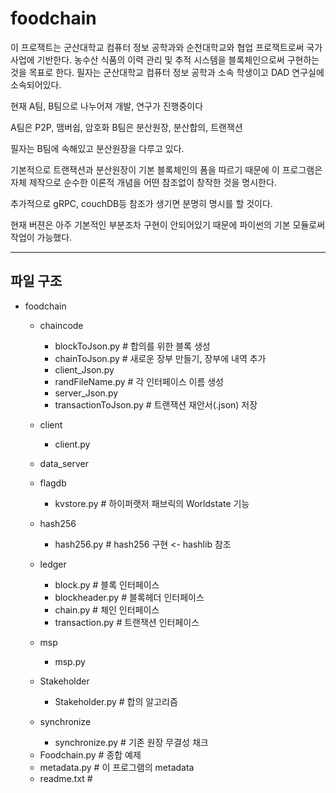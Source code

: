 # foodchain

이 프로잭트는 군산대학교 컴퓨터 정보 공학과와 순천대학교와 협업 프로잭트로써 국가 사업에 기반한다.
농수산 식품의 이력 관리 및 추적 시스템을 블록체인으로써 구현하는 것을 목표로 한다.
필자는 군산대학교 컴퓨터 정보 공학과 소속 학생이고 DAD 연구실에 소속되어있다.

현재 A팀, B팀으로 나누어져 개발, 연구가 진행중이다

A팀은 P2P, 맴버쉽, 암호화
B팀은 분산원장, 분산합의, 트랜잭션

필자는 B팀에 속해있고 분산원장을 다루고 있다.

기본적으로 트랜잭션과 분산원장이 기본 블록체인의 폼을 따르기 때문에
이 프로그램은 자체 제작으로 순수한 이론적 개념을 어떤 참조없이 창작한 것을 명시한다.

추가적으로 gRPC, couchDB등 참조가 생기면 분명히 명시를 할 것이다.

현재 버젼은 아주 기본적인 부분조차 구현이 안되어있기 때문에 파이썬의 기본 모듈로써 작업이 가능했다.

***
## 파일 구조
* foodchain
  * chaincode
    - blockToJson.py            # 합의를 위한 블록 생성
    - chainToJson.py            # 새로운 장부 만들기, 장부에 내역 추가
    - client_Json.py
    - randFileName.py           # 각 인터페이스 이름 생성
    - server_Json.py
    - transactionToJson.py      # 트랜잭션 재안서(.json) 저장
  * client
    - client.py
  * data_server
    
  * flagdb
    - kvstore.py                # 하이퍼랫저 패브릭의 Worldstate 기능
  * hash256
    - hash256.py                # hash256 구현 <- hashlib 참조
  * ledger
    - block.py                  # 블록 인터페이스
    - blockheader.py            # 블록헤더 인터페이스
    - chain.py                  # 체인 인터페이스
    - transaction.py            # 트랜잭션 인터페이스
  * msp
    - msp.py
  * Stakeholder
    - Stakeholder.py            # 합의 알고리즘
  * synchronize
    - synchronize.py            # 기존 원장 무결성 채크
  - Foodchain.py                # 종합 예제
  - metadata.py                 # 이 프로그램의 metadata
  - readme.txt                  # 
